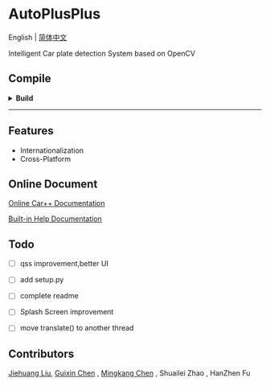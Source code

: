 # AutoPlusPlus

English | [简体中文](./README-zh_CN.md)

Intelligent Car plate detection System based on OpenCV

## Compile

<details>
<summary><strong>Build</strong></summary>
<br />

1. Clone the repository:

```bash
git clone https://github.com/josedelinux/AutoPlusPlus.git
cd AutoPlusPlus
```

2. `make`

```bash
make
```

3. start the program

```
./dist/main/main
```

</details>

---

## Features

* Internationalization
* Cross-Platform



## Online Document

[Online Car++ Documentation](http://dynamiclab.xyz/Car++)

[Built-in Help Documentation](./Resources/help.md)





## Todo

* [ ] qss improvement,better UI
* [ ] add setup.py
* [ ] complete readme
* [ ] Splash Screen improvement
* [ ] move translate() to another thread


## Contributors

[Jiehuang Liu](https://github.com/Cherleng/), [Guixin Chen](https://github.com/josedelinux) ,  [Mingkang  Chen](https://github.com/jarvis618) , Shuailei Zhao ,  HanZhen Fu
